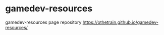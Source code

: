 # gamedev-resources
gamedev-resources page repository
https://othetrain.github.io/gamedev-resources/

